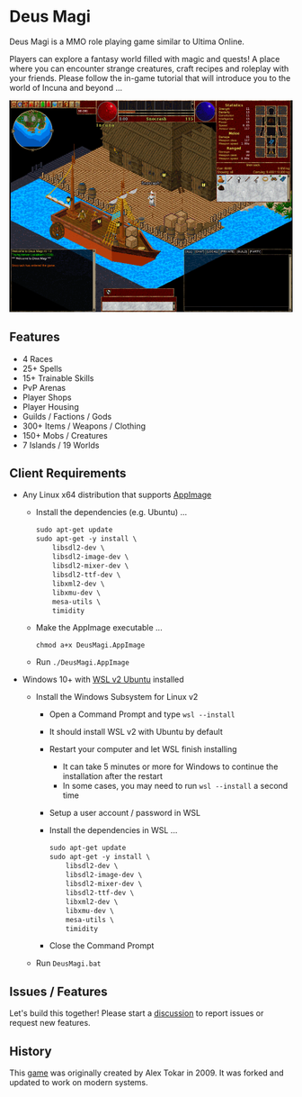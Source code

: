 Deus Magi
=========

Deus Magi is a MMO role playing game similar to Ultima Online.

Players can explore a fantasy world filled with magic and quests! A place where you can encounter strange creatures, craft recipes and roleplay with your friends. Please follow the in-game tutorial that will introduce you to the world of Incuna and beyond ...

![Screenshot](https://raw.githubusercontent.com/DeusMagi/deusmagi-client/refs/heads/main/build/AppDir/textures/screenshot.png)

Features
--------

- 4 Races
- 25+ Spells
- 15+ Trainable Skills
- PvP Arenas
- Player Shops
- Player Housing
- Guilds / Factions / Gods
- 300+ Items / Weapons / Clothing
- 150+ Mobs / Creatures
- 7 Islands / 19 Worlds

Client Requirements
-------------------

- Any Linux x64 distribution that supports [AppImage](https://appimage.org)
  - Install the dependencies (e.g. Ubuntu) ...

    ```
    sudo apt-get update
    sudo apt-get -y install \
        libsdl2-dev \
        libsdl2-image-dev \
        libsdl2-mixer-dev \
        libsdl2-ttf-dev \
        libxml2-dev \
        libxmu-dev \
        mesa-utils \
        timidity
    ```
    
  - Make the AppImage executable ...
  
    ```
    chmod a+x DeusMagi.AppImage
    ```
  
  - Run `./DeusMagi.AppImage`

- Windows 10+ with [WSL v2 Ubuntu](https://learn.microsoft.com/en-us/windows/wsl/install) installed
  - Install the Windows Subsystem for Linux v2
    - Open a Command Prompt and type `wsl --install`
    - It should install WSL v2 with Ubuntu by default
    - Restart your computer and let WSL finish installing
      - It can take 5 minutes or more for Windows to continue the installation after the restart
      - In some cases, you may need to run `wsl --install` a second time
    - Setup a user account / password in WSL
    - Install the dependencies in WSL ...

      ```
      sudo apt-get update
      sudo apt-get -y install \
          libsdl2-dev \
          libsdl2-image-dev \
          libsdl2-mixer-dev \
          libsdl2-ttf-dev \
          libxml2-dev \
          libxmu-dev \
          mesa-utils \
          timidity
      ```

    - Close the Command Prompt
    
  - Run `DeusMagi.bat`

Issues / Features
---------------------

Let's build this together! Please start a [discussion](https://github.com/DeusMagi/deusmagi-client/discussions) to report issues or request new features.

History
-------------------------

This [game](https://github.com/atrinik/atrinik/) was originally created by Alex Tokar in 2009. It was forked and updated to work on modern systems.
